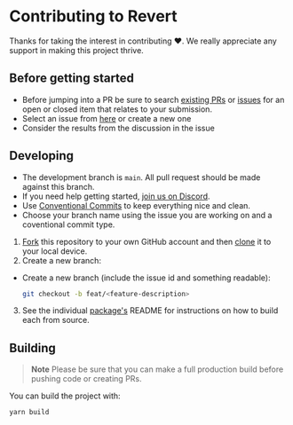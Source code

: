 # Contributing to Revert

Thanks for taking the interest in contributing ♥. We really appreciate any support in making this project thrive.

## Before getting started

-   Before jumping into a PR be sure to search [existing PRs](https://github.com/revert/revert/pulls) or [issues](https://github.com/revert/revert/issues) for an open or closed item that relates to your submission.
-   Select an issue from [here](https://github.com/revert/revert/issues) or create a new one
-   Consider the results from the discussion in the issue

## Developing

-   The development branch is <code>main</code>. All pull request should be made against this branch.
-   If you need help getting started, [join us on Discord](https://discord.gg/q5K5cRhymW).
-   Use [Conventional Commits](https://www.conventionalcommits.org/) to keep everything nice and clean.
-   Choose your branch name using the issue you are working on and a coventional commit type.

1. [Fork](https://help.github.com/articles/fork-a-repo/) this repository to your
   own GitHub account and then
   [clone](https://help.github.com/articles/cloning-a-repository/) it to your local device.
2. Create a new branch:

-   Create a new branch (include the issue id and something readable):

    ```sh
    git checkout -b feat/<feature-description>
    ```

3. See the individual [package's](https://github.com/revertinc/Revert#packages) README for instructions on how to build each from source.

## Building

> **Note**
> Please be sure that you can make a full production build before pushing code or creating PRs.

You can build the project with:

```bash
yarn build
```

